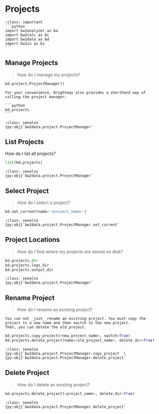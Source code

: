 # Projects

````{admonition} Prerequisites
:class: important
```python
import bw2analyzer as ba
import bw2calc as bc
import bw2data as bd
import bw2io as bi
```
````

## Manage Projects

> How do I manage my projects?

```python
bd.project.ProjectManager()
```

````{note}
For your convenience, Brightway also provides a shorthand way of calling the project manager:

```python
bd.projects
```
````

```{admonition} API Documentation
:class: seealso
{py:obj}`bw2data.project.ProjectManager`
```

## List Projects

How do I list all projects?

```python
list(bd.projects)
```

```{admonition} API Documentation
:class: seealso
{py:obj}`bw2data.project.ProjectManager`
```

## Select Project

> How do I select a project?

```python
bd.set_current(name='<project_name>')
```

```{admonition} API Documentation
:class: seealso
{py:obj}`bw2data.project.ProjectManager.set_current`
```

## Project Locations

> How do I find where my projects are stored on disk?

```python
bd.projects.dir
bd.projects.logs_dir
bd.projects.output_dir
```

```{admonition} API Documentation
:class: seealso
{py:obj}`bw2data.project.ProjectManager`
```

## Rename Project

> How do I rename an existing project?

```{note}
You can not _just_ rename an existing project. You must copy the project to a new name and then switch to the new project.
Then, you can delete the old project.
```

```python
bd.projects.copy_project(<new_project_name>, switch=True)
bd.projects.delete_project(name=<old_project_name>, delete_dir=True)
```

```{admonition} API Documentation
:class: seealso
{py:obj}`bw2data.project.ProjectManager.copy_project` \
{py:obj}`bw2data.project.ProjectManager.delete_project`
```

## Delete Project

> How do I delete an existing project?

```python
bd.projects.delete_project(<project_name>, delete_dir=True)
```

```{admonition} API Documentation
:class: seealso
{py:obj}`bw2data.project.ProjectManager.delete_project`
```